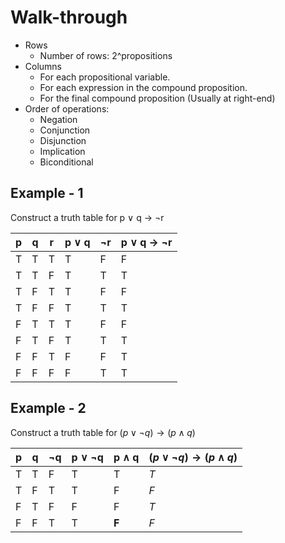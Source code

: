 # Walk-through
- Rows
	- Number of rows: 2^propositions
- Columns
	- For each propositional variable.
	- For each expression in the compound proposition.
	- For the final compound proposition (Usually at right-end)
- Order of operations:
	- Negation
	- Conjunction
	- Disjunction
	- Implication
	- Biconditional

## Example - 1
Construct a truth table for p ∨ q → ¬r

| p | q | r | p ∨ q | ¬r | p ∨ q → ¬r |
| ---- | ---- | ---- | ---- | ---- | ---- |
| T | T | T | T | F | F |
| T | T | F | T | T | T |
| T | F | T | T | F | F |
| T | F | F | T | T | T |
| F | T | T | T | F | F |
| F | T | F | T | T | T |
| F | F | T | F | F | T |
| F | F | F | F | T | T |

## Example - 2
Construct a truth table for $(p\vee\neg q)\to(p\wedge q)$

| p | q | ¬q | p ∨ ¬q | p ∧ q | $(p ∨ ¬q) → (p ∧ q)$ |
| ---- | ---- | ---- | ---- | ---- | ---- |
| T | T | F | T | T | $T$ |
| T | F | T | T | F | $F$ |
| F | T | F | F | F | $T$ |
| F | F | T | T | **F** | $F$ |
